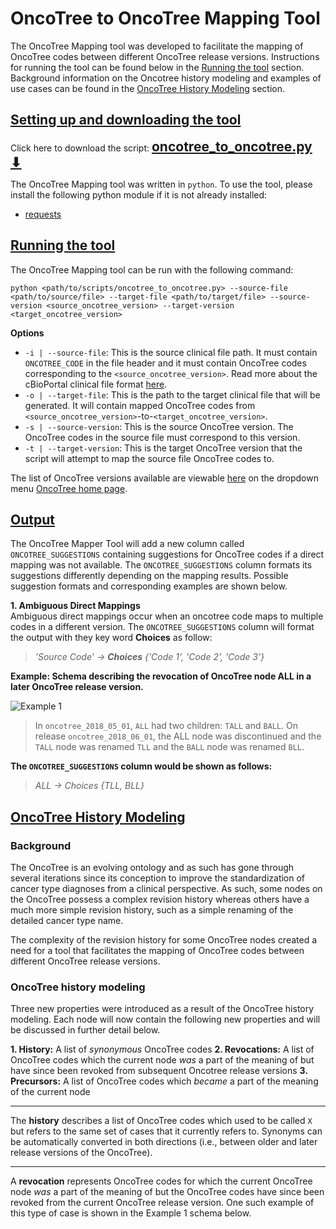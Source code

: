 # OncoTree to OncoTree Mapping Tool

The OncoTree Mapping tool was developed to facilitate the mapping of OncoTree codes between different OncoTree release versions. Instructions for running the tool can be found below in the [Running the tool](#running-the-tool) section. Background information on the Oncotree history modeling and examples of use cases can be found in the [OncoTree History Modeling](#oncotree-history-modeling) section.

## [Setting up and downloading the tool](#setting-up-and-downloading-the-tool)

Click here to download the script: <span style="font-size:1.5em; font-weight:bold;">[oncotree_to_oncotree.py &#x2B07;](http://oncotree.mskcc.org/downloads/oncotree_to_oncotree.py)</span>

The OncoTree Mapping tool was written in `python`. To use the tool, please install the following python module if it is not already installed:

- [requests](http://docs.python-requests.org/en/v2.7.0/user/install/)


## [Running the tool](#running-the-tool)

The OncoTree Mapping tool can be run with the following command:


```
python <path/to/scripts/oncotree_to_oncotree.py> --source-file <path/to/source/file> --target-file <path/to/target/file> --source-version <source_oncotree_version> --target-version <target_oncotree_version>
```

**Options**
- `-i | --source-file`: This is the source clinical file path. It must contain `ONCOTREE_CODE` in the file header and it must contain OncoTree codes corresponding to the `<source_oncotree_version>`. Read more about the cBioPortal clinical file format [here](https://docs.cbioportal.org/5.1-data-loading/data-loading/file-formats#clinical-data).
- `-o | --target-file`: This is the path to the target clinical file that will be generated. It will contain mapped OncoTree codes from `<source_oncotree_version>`-to-`<target_oncotree_version>`.
- `-s | --source-version`: This is the source OncoTree version. The OncoTree codes in the source file must correspond to this version.
- `-t | --target-version`: This is the target OncoTree version that the script will attempt to map the source file OncoTree codes to.

The list of OncoTree versions available are viewable [here](http://oncotree.mskcc.org/api/versions) on the dropdown menu [OncoTree home page](http://oncotree.mskcc.org/#/home).

## [Output](#output)

 The OncoTree Mapper Tool will add a new column called `ONCOTREE_SUGGESTIONS` containing suggestions for OncoTree codes if a direct mapping was not available. The `ONCOTREE_SUGGESTIONS` column formats its suggestions differently depending on the mapping results. Possible suggestion formats and corresponding examples are shown below.
 
 **1. Ambiguous Direct Mappings**  
 Ambiguous direct mappings occur when an oncotree code maps to multiple codes in a different version. The `ONCOTREE_SUGGESTIONS` column will format the output with they key word **Choices** as follow:
 
 > _'Source Code' -> **Choices** {'Code 1', 'Code 2', 'Code 3'}_  
 
 **Example: Schema describing the revocation of OncoTree node ALL in a later OncoTree release version.**

![Example 1](http://oncotree.mskcc.org/images/example_1.png)

> In `oncotree_2018_05_01`, `ALL` had two children: `TALL` and `BALL`. On release `oncotree_2018_06_01`, the ALL node was discontinued and the `TALL` node was renamed `TLL` and the `BALL` node was renamed `BLL`. 

**The `ONCOTREE_SUGGESTIONS` column would be shown as follows:**  

> _ALL -> Choices {TLL, BLL}_

## [OncoTree History Modeling](#oncotree-history-modeling)

### Background

The OncoTree is an evolving ontology and as such has gone through several iterations since its conception to improve the standardization of cancer type diagnoses from a clinical perspective. As such, some nodes on the OncoTree possess a complex revision history whereas others have a much more simple revision history, such as a simple renaming of the detailed cancer type name.

The complexity of the revision history for some OncoTree nodes created a need for a tool that facilitates the mapping of OncoTree codes between different OncoTree release versions.

### OncoTree history modeling

Three new properties were introduced as a result of the OncoTree history modeling. Each node will now contain the following new properties and will be discussed in further detail below.

**1. History:** A list of _synonymous_  OncoTree codes
**2. Revocations:** A list of OncoTree codes which the current node _was_ a part of the meaning of but have since been revoked from subsequent Oncotree release versions
**3. Precursors:** A list of OncoTree codes which _became_ a part of the meaning of the current node

***

The **history** describes a list of OncoTree codes which used to be called `X` but refers to the same set of cases that it currently refers to. Synonyms can be automatically converted in both directions (i.e., between older and later release versions of the OncoTree).

***

A **revocation** represents OncoTree codes for which the current OncoTree node _was_ a part of the meaning of but the OncoTree codes have since been revoked from the current OncoTree release version. One such example of this type of case is shown in the Example 1 schema below.
